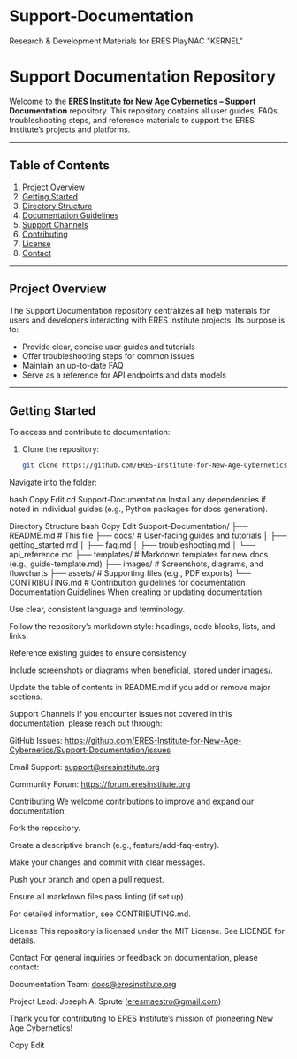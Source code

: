 # Support-Documentation
Research &amp; Development Materials for ERES PlayNAC "KERNEL"

# Support Documentation Repository

Welcome to the **ERES Institute for New Age Cybernetics – Support Documentation** repository. This repository contains all user guides, FAQs, troubleshooting steps, and reference materials to support the ERES Institute’s projects and platforms.

---

## Table of Contents

1. [Project Overview](#project-overview)  
2. [Getting Started](#getting-started)  
3. [Directory Structure](#directory-structure)  
4. [Documentation Guidelines](#documentation-guidelines)  
5. [Support Channels](#support-channels)  
6. [Contributing](#contributing)  
7. [License](#license)  
8. [Contact](#contact)  

---

## Project Overview

The Support Documentation repository centralizes all help materials for users and developers interacting with ERES Institute projects. Its purpose is to:

- Provide clear, concise user guides and tutorials  
- Offer troubleshooting steps for common issues  
- Maintain an up-to-date FAQ  
- Serve as a reference for API endpoints and data models  

---

## Getting Started

To access and contribute to documentation:

1. Clone the repository:
   ```bash
   git clone https://github.com/ERES-Institute-for-New-Age-Cybernetics/Support-Documentation.git
Navigate into the folder:

bash
Copy
Edit
cd Support-Documentation
Install any dependencies if noted in individual guides (e.g., Python packages for docs generation).

Directory Structure
bash
Copy
Edit
Support-Documentation/
├── README.md            # This file
├── docs/                # User-facing guides and tutorials
│   ├── getting_started.md
│   ├── faq.md
│   ├── troubleshooting.md
│   └── api_reference.md
├── templates/           # Markdown templates for new docs (e.g., guide-template.md)
├── images/              # Screenshots, diagrams, and flowcharts
├── assets/              # Supporting files (e.g., PDF exports)
└── CONTRIBUTING.md      # Contribution guidelines for documentation
Documentation Guidelines
When creating or updating documentation:

Use clear, consistent language and terminology.

Follow the repository’s markdown style: headings, code blocks, lists, and links.

Reference existing guides to ensure consistency.

Include screenshots or diagrams when beneficial, stored under images/.

Update the table of contents in README.md if you add or remove major sections.

Support Channels
If you encounter issues not covered in this documentation, please reach out through:

GitHub Issues: https://github.com/ERES-Institute-for-New-Age-Cybernetics/Support-Documentation/issues

Email Support: support@eresinstitute.org

Community Forum: https://forum.eresinstitute.org

Contributing
We welcome contributions to improve and expand our documentation:

Fork the repository.

Create a descriptive branch (e.g., feature/add-faq-entry).

Make your changes and commit with clear messages.

Push your branch and open a pull request.

Ensure all markdown files pass linting (if set up).

For detailed information, see CONTRIBUTING.md.

License
This repository is licensed under the MIT License. See LICENSE for details.

Contact
For general inquiries or feedback on documentation, please contact:

Documentation Team: docs@eresinstitute.org

Project Lead: Joseph A. Sprute (eresmaestro@gmail.com)

Thank you for contributing to ERES Institute’s mission of pioneering New Age Cybernetics!

Copy
Edit
